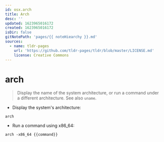 ```yaml
---
id: osx.arch
title: Arch
desc: ''
updated: 1623965016172
created: 1623965016172
isDir: false
gitNotePath: 'pages/{{ noteHiearchy }}.md'
sources:
  - name: tldr-pages
    url: 'https://github.com/tldr-pages/tldr/blob/master/LICENSE.md'
    license: Creative Commons
---
```

# arch

> Display the name of the system architecture, or run a command under a different architecture.
> See also `uname`.

- Display the system's architecture:

`arch`

- Run a command using x86_64:

`arch -x86_64 {{command}}`

